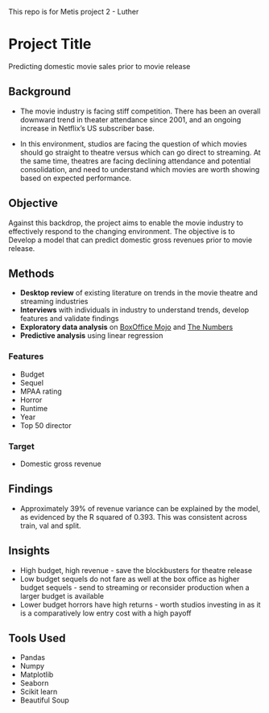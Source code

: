 This repo is for Metis project 2 - Luther

# Project Title
Predicting domestic movie sales prior to movie release

## Background

* The movie industry is facing stiff competition. There has been an overall downward trend in theater attendance since 2001, and an ongoing increase in Netflix’s US subscriber base.

* In this environment, studios are facing the question of which movies should go straight to theatre versus which can go direct to streaming. At the same time, theatres are facing declining attendance and potential consolidation, and need to understand which movies are worth showing based on expected performance.


## Objective

Against this backdrop, the project aims to enable the movie industry to effectively respond to the changing environment. The objective is to Develop a model that can predict domestic gross revenues prior to movie release.


## Methods
* **Desktop review** of existing literature on trends in the movie theatre and streaming industries
* **Interviews** with individuals in industry to understand trends, develop features and validate findings
* **Exploratory data analysis** on [BoxOffice Mojo](https://www.boxofficemojo.com/?ref_=bo_nb_cso_mojologo) and [The Numbers](https://www.the-numbers.com/movie/budgets/all) 
* **Predictive analysis** using linear regression

### Features
* Budget
* Sequel
* MPAA rating
* Horror
* Runtime
* Year
* Top 50 director

### Target
* Domestic gross revenue

## Findings

* Approximately 39% of revenue variance can be explained by the model, as evidenced by the R squared of 0.393. This was consistent across train, val and split.

## Insights

* High budget, high revenue - save the blockbusters for theatre release
* Low budget sequels do not fare as well at the box office as higher budget sequels - send to streaming or reconsider production when a larger budget is available
* Lower budget horrors have high returns - worth studios investing in as it is a comparatively low entry cost with a high payoff


## Tools Used
* Pandas
* Numpy
* Matplotlib
* Seaborn
* Scikit learn
* Beautiful Soup
